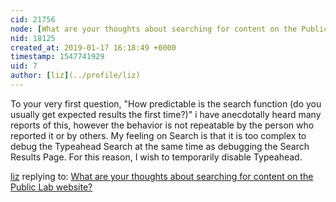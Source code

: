 ```yaml
---
cid: 21756
node: [What are your thoughts about searching for content on the Public Lab website?](../notes/Bronwen/01-15-2019/what-are-your-thoughts-about-searching-for-content-on-the-public-lab-website)
nid: 18125
created_at: 2019-01-17 16:18:49 +0000
timestamp: 1547741929
uid: 7
author: [liz](../profile/liz)
---
```


To your very first question, "How predictable is the search function (do you usually get expected results the first time?)" i have anecdotally heard many reports of this, however the behavior is not repeatable by the person who reported it or by others. My feeling on Search is that it is too complex to debug the Typeahead Search at the same time as debugging the Search Results Page. For this reason, I wish to temporarily disable Typeahead. 

[liz](../profile/liz) replying to: [What are your thoughts about searching for content on the Public Lab website?](../notes/Bronwen/01-15-2019/what-are-your-thoughts-about-searching-for-content-on-the-public-lab-website)

